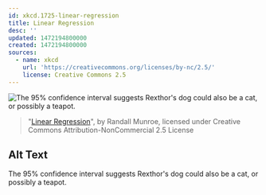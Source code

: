 ```yaml
---
id: xkcd.1725-linear-regression
title: Linear Regression
desc: ''
updated: 1472194800000
created: 1472194800000
sources:
  - name: xkcd
    url: 'https://creativecommons.org/licenses/by-nc/2.5/'
    license: Creative Commons 2.5
---
```

![The 95% confidence interval suggests Rexthor's dog could also be a cat, or possibly a teapot.](https://imgs.xkcd.com/comics/linear_regression.png)
> "[Linear Regression](https://xkcd.com/1725/)", by Randall Munroe, licensed under Creative Commons Attribution-NonCommercial 2.5 License

## Alt Text
The 95% confidence interval suggests Rexthor's dog could also be a cat, or possibly a teapot.
